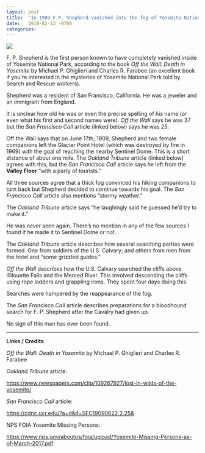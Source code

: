 ```yaml
---
layout: post
title:  "In 1909 F.P. Shepherd vanished into the fog of Yosemite National Park"
date:   2019-02-13 -0700
categories:
---
```

![](/mysteries/images/DarkFoggyYosemite.jpg)

F. P. Shepherd is the first person known to have completely vanished inside of Yosemite National Park, according to the book *Off the Wall: Death in Yosemite* by Michael P. Ghiglieri and Charles R. Farabee (an excellent book if you're interested in the mysteries of Yosemite National Park told by Search and Rescue workers).


Shepherd was a resident of San Francisco, California.  He was a jeweler and an immigrant from England.


It is unclear how old he was or even the precise spelling of his name (or even what his first and second names were).  *Off the Wall* says he was 37 but the *San Francisco Call* article (linked below) says he was 25.


Off the Wall says that on June 17th, 1909, Shepherd and two female companions left the Glacier Point Hotel (which was destroyed by fire in 1969) with the goal of reaching the nearby Sentinel Dome.  This is a short distance of about one mile.  The *Oakland Tribune* article (linked below) agrees with this, but the *San Francisco Call* article says he left from the **Valley Floor** “with a party of tourists.”


All three sources agree that a thick fog convinced his hiking companions to turn back but Shepherd decided to continue towards his goal.  The *San Francisco Call* article also mentions “stormy weather.”


The *Oakland Tribune* article says “he laughingly said he guessed he’d try to make it.”


He was never seen again.  There’s no mention in any of the few sources I found if he made it to Sentinel Dome or not.


The *Oakland Tribune* article describes how several searching parties were formed.  One from soldiers of the U.S. Calvary; and others from men from the hotel and “some grizzled guides.”


*Off the Wall* describes how the U.S. Calvary searched the cliffs above Illilouette Falls and the Merced River.  This involved descending the cliffs using rope ladders and grappling irons.  They spent four days doing this.


Searches were hampered by the reappearance of the fog.


The *San Francisco Call* article describes preparations for a bloodhound search for F. P. Shepherd after the Cavalry had given up.


No sign of this man has ever been found.


----


**Links / Credits**


*Off the Wall: Death in Yosemite* by Michael P. Ghiglieri and Charles R. Farabee



*Oakland Tribune* article:

<https://www.newspapers.com/clip/109267927/lost-in-wilds-of-the-yosemite/>



*San Francisco Call* article:

<https://cdnc.ucr.edu/?a=d&d=SFC19090622.2.25&>



NPS FOIA Yosemite Missing Persons:

<https://www.nps.gov/aboutus/foia/upload/Yosemite-Missing-Persons-as-of-March-2017.pdf>

